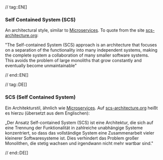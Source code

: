 // tag::EN[]
### Self Contained System (SCS)

An architectural style, similar to [Microservices](#term-microservice). To quote from the site
[scs-architecture.org](http://scs-architecture.org/):

  "The Self-contained System (SCS) approach is an architecture that focuses on a separation of the functionality into many independent systems, making the complete system a collaboration of many smaller software systems. This avoids the problem of large monoliths that grow constantly and eventually become unmaintainable"


// end::EN[]

// tag::DE[]
### SCS (Self Contained System)

Ein Architekturstil, ähnlich wie [Microservices](#term-microservice). Auf
[scs-architecture.org](http://scs-architecture.org/)
heißt es hierzu (übersetzt aus dem Englischen):

„Der Ansatz Self-contained System (SCS) ist eine Architektur, die sich
auf eine Trennung der Funktionalität in zahlreiche unabhängige Systeme
konzentriert, so dass das vollständige System eine Zusammenarbeit
vieler kleinerer Softwaresysteme ist. Dies verhindert das Problem
großer Monolithen, die stetig wachsen und irgendwann nicht mehr
wartbar sind."



// end::DE[]

